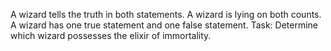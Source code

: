 A wizard tells the truth in both statements.
A wizard is lying on both counts.
A wizard has one true statement and one false statement.
Task:
Determine which wizard possesses the elixir of immortality.
